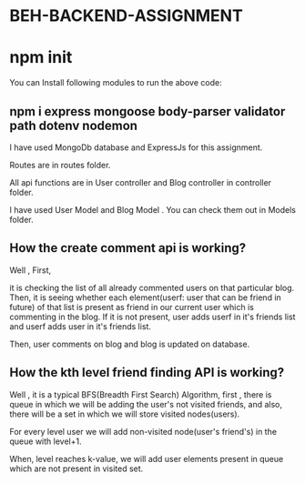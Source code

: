 # BEH-BACKEND-ASSIGNMENT

# npm init

You can Install following modules to run the above code:

## npm i express mongoose body-parser validator path dotenv nodemon 

I have used MongoDb database and ExpressJs for this assignment.

Routes are in routes folder.

All api functions are in User controller and Blog controller in controller folder.

I have used User Model and Blog Model . 
You can check them out in Models folder.


## How the create comment api is working?

Well , First, 

it is checking the list of all already commented users on that particular blog.
Then, it is seeing whether each element(userf: user that can be friend in future) of that list is present as friend in our current user which is commenting in the blog.
If it is not present, user adds userf in it's friends list and userf adds user in it's friends list.

Then, 
    user comments on blog and blog is updated on database.

## How the kth level friend finding API is working?

Well , it is a typical BFS(Breadth First Search) Algorithm,
first , there is queue in which we will be adding the user's not visited friends,
      and also, there will be a set in which we will store visited nodes(users).
      
For every level user we will add non-visited node(user's friend's) in the queue with level+1.      
      
When, level reaches k-value, 
we will add user elements present in queue which are not present in visited set.
